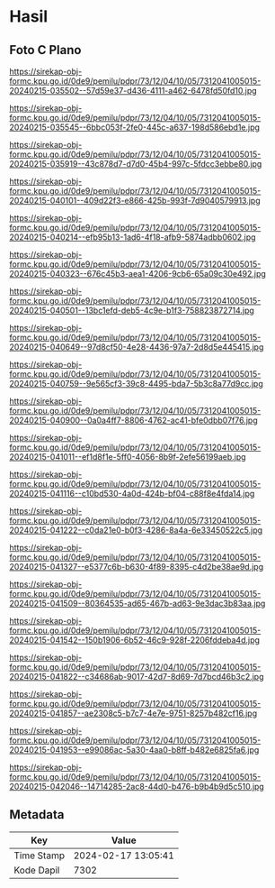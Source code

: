 # Hasil

## Foto C Plano

https://sirekap-obj-formc.kpu.go.id/0de9/pemilu/pdpr/73/12/04/10/05/7312041005015-20240215-035502--57d59e37-d436-4111-a462-6478fd50fd10.jpg

https://sirekap-obj-formc.kpu.go.id/0de9/pemilu/pdpr/73/12/04/10/05/7312041005015-20240215-035545--6bbc053f-2fe0-445c-a637-198d586ebd1e.jpg

https://sirekap-obj-formc.kpu.go.id/0de9/pemilu/pdpr/73/12/04/10/05/7312041005015-20240215-035919--43c878d7-d7d0-45b4-997c-5fdcc3ebbe80.jpg

https://sirekap-obj-formc.kpu.go.id/0de9/pemilu/pdpr/73/12/04/10/05/7312041005015-20240215-040101--409d22f3-e866-425b-993f-7d9040579913.jpg

https://sirekap-obj-formc.kpu.go.id/0de9/pemilu/pdpr/73/12/04/10/05/7312041005015-20240215-040214--efb95b13-1ad6-4f18-afb9-5874adbb0602.jpg

https://sirekap-obj-formc.kpu.go.id/0de9/pemilu/pdpr/73/12/04/10/05/7312041005015-20240215-040323--676c45b3-aea1-4206-9cb6-65a09c30e492.jpg

https://sirekap-obj-formc.kpu.go.id/0de9/pemilu/pdpr/73/12/04/10/05/7312041005015-20240215-040501--13bc1efd-deb5-4c9e-b1f3-758823872714.jpg

https://sirekap-obj-formc.kpu.go.id/0de9/pemilu/pdpr/73/12/04/10/05/7312041005015-20240215-040649--97d8cf50-4e28-4436-97a7-2d8d5e445415.jpg

https://sirekap-obj-formc.kpu.go.id/0de9/pemilu/pdpr/73/12/04/10/05/7312041005015-20240215-040759--9e565cf3-39c8-4495-bda7-5b3c8a77d9cc.jpg

https://sirekap-obj-formc.kpu.go.id/0de9/pemilu/pdpr/73/12/04/10/05/7312041005015-20240215-040900--0a0a4ff7-8806-4762-ac41-bfe0dbb07f76.jpg

https://sirekap-obj-formc.kpu.go.id/0de9/pemilu/pdpr/73/12/04/10/05/7312041005015-20240215-041011--ef1d8f1e-5ff0-4056-8b9f-2efe56199aeb.jpg

https://sirekap-obj-formc.kpu.go.id/0de9/pemilu/pdpr/73/12/04/10/05/7312041005015-20240215-041116--c10bd530-4a0d-424b-bf04-c88f8e4fda14.jpg

https://sirekap-obj-formc.kpu.go.id/0de9/pemilu/pdpr/73/12/04/10/05/7312041005015-20240215-041222--c0da21e0-b0f3-4286-8a4a-6e33450522c5.jpg

https://sirekap-obj-formc.kpu.go.id/0de9/pemilu/pdpr/73/12/04/10/05/7312041005015-20240215-041327--e5377c6b-b630-4f89-8395-c4d2be38ae9d.jpg

https://sirekap-obj-formc.kpu.go.id/0de9/pemilu/pdpr/73/12/04/10/05/7312041005015-20240215-041509--80364535-ad65-467b-ad63-9e3dac3b83aa.jpg

https://sirekap-obj-formc.kpu.go.id/0de9/pemilu/pdpr/73/12/04/10/05/7312041005015-20240215-041542--150b1906-6b52-46c9-928f-2206fddeba4d.jpg

https://sirekap-obj-formc.kpu.go.id/0de9/pemilu/pdpr/73/12/04/10/05/7312041005015-20240215-041822--c34686ab-9017-42d7-8d69-7d7bcd46b3c2.jpg

https://sirekap-obj-formc.kpu.go.id/0de9/pemilu/pdpr/73/12/04/10/05/7312041005015-20240215-041857--ae2308c5-b7c7-4e7e-9751-8257b482cf16.jpg

https://sirekap-obj-formc.kpu.go.id/0de9/pemilu/pdpr/73/12/04/10/05/7312041005015-20240215-041953--e99086ac-5a30-4aa0-b8ff-b482e6825fa6.jpg

https://sirekap-obj-formc.kpu.go.id/0de9/pemilu/pdpr/73/12/04/10/05/7312041005015-20240215-042046--14714285-2ac8-44d0-b476-b9b4b9d5c510.jpg


## Metadata

| Key        | Value               |
| ---------- | ------------------- |
| Time Stamp | 2024-02-17 13:05:41 |
| Kode Dapil | 7302                |




